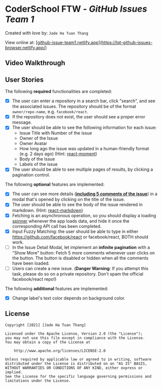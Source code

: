 # CoderSchool FTW - _GitHub Issues Team 1_

Created with love by: `Jade Ha Tuan Thang`

View online at: [[github-issue-team1.netlify.app](github-issue-team1.netlify.app)](https://lqt-github-issues-browser.netlify.app/)

<!-- One or two sentence summary of your project, anything fun that you liked. -->

## Video Walkthrough

<!-- Here's a walkthrough of implemented user stories.

To create a GIF, use [LiceCap](http://www.cockos.com/licecap/), [RecordIt](http://www.recordit.co), or [Loom](http://www.useloom.com), and link the image here in the markdown.

```
<img src='http://i.imgur.com/link/to/your/gif/file.gif' title='Video Walkthrough' width='' alt='Video Walkthrough' />

```-->

## User Stories

The following **required** functionalities are completed:

- [x] The user can enter a repository in a search bar, click "search", and see the associated issues. The repository should be of the format `owner/repo-name`, e.g. `facebook/react`.
- [x] If the repository does not exist, the user should see a proper error message.
- [x] The user should be able to see the following information for each issue:
  - Issue Title with Number of the issue
  - Owner of the Issue
  - Owner Avatar
  - How long ago the issue was updated in a human-friendly format (e.g. 2 days ago) (Hint: [react-moment](https://www.npmjs.com/package/react-moment#installing))
  - Body of the Issue
  - Labels of the issue
- [x] The user should be able to see multiple pages of results, by clicking a pagination control.

The following **optional** features are implemented:

- [x] The user can see more details (**[including 5 comments of the issue](https://developer.github.com/v3/issues/comments/)**) in a modal that's opened by clicking on the title of the issue.
- [x] The user should be able to see the body of the issue rendered in markdown. (Hint: [react-markdown](https://github.com/rexxars/react-markdown))
- [x] Fetching is an asynchronous operation, so you should display a loading [spinner](https://www.npmjs.com/package/react-spinners) whenever the app loads data, and hide it once the corresponding API call has been completed.
- [x] Input Fuzzy Matching: the user should be able to type in either https://github.com/facebook/react or facebook/react, BOTH should work.
- [ ] In the Issue Detail Modal, let implement an **infinite pagination** with a "Show More" button: Fetch 5 more comments whenever user clicks on the button. The button is disabled or hidden when all the comments have been loaded.
- [ ] Users can create a new issue. (**Danger Warning**: If you attempt this task, please do so on a private repository. Don't spam the official facebook/react repo!)

The following **additional** features are implemented:

- [x] Change label's text color depends on background color.

## License

    Copyright [2021] [Jade Ha Tuan Thang]

    Licensed under the Apache License, Version 2.0 (the "License");
    you may not use this file except in compliance with the License.
    You may obtain a copy of the License at

        http://www.apache.org/licenses/LICENSE-2.0

    Unless required by applicable law or agreed to in writing, software
    distributed under the License is distributed on an "AS IS" BASIS,
    WITHOUT WARRANTIES OR CONDITIONS OF ANY KIND, either express or implied.
    See the License for the specific language governing permissions and
    limitations under the License.
